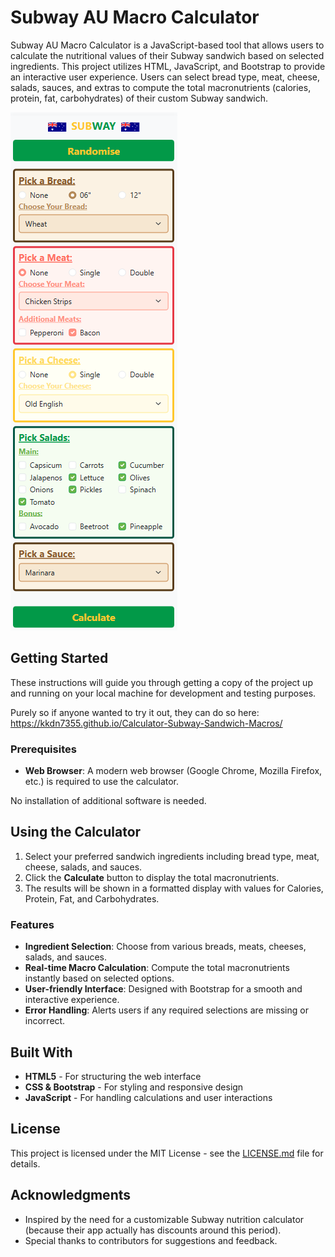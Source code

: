 # Subway AU Macro Calculator

Subway AU Macro Calculator is a JavaScript-based tool that allows users to calculate the nutritional values of their Subway sandwich based on selected ingredients. This project utilizes HTML, JavaScript, and Bootstrap to provide an interactive user experience. Users can select bread type, meat, cheese, salads, sauces, and extras to compute the total macronutrients (calories, protein, fat, carbohydrates) of their custom Subway sandwich.


![Screenshot](Screenshot.png)


## Getting Started

These instructions will guide you through getting a copy of the project up and running on your local machine for development and testing purposes.

Purely so if anyone wanted to try it out, they can do so here: https://kkdn7355.github.io/Calculator-Subway-Sandwich-Macros/

### Prerequisites

- **Web Browser**: A modern web browser (Google Chrome, Mozilla Firefox, etc.) is required to use the calculator.

No installation of additional software is needed.

## Using the Calculator

1. Select your preferred sandwich ingredients including bread type, meat, cheese, salads, and sauces.
2. Click the **Calculate** button to display the total macronutrients.
3. The results will be shown in a formatted display with values for Calories, Protein, Fat, and Carbohydrates.

### Features

- **Ingredient Selection**: Choose from various breads, meats, cheeses, salads, and sauces.
- **Real-time Macro Calculation**: Compute the total macronutrients instantly based on selected options.
- **User-friendly Interface**: Designed with Bootstrap for a smooth and interactive experience.
- **Error Handling**: Alerts users if any required selections are missing or incorrect.

## Built With

* **HTML5** - For structuring the web interface
* **CSS & Bootstrap** - For styling and responsive design
* **JavaScript** - For handling calculations and user interactions

## License

This project is licensed under the MIT License - see the [LICENSE.md](LICENSE.md) file for details.

## Acknowledgments

* Inspired by the need for a customizable Subway nutrition calculator (because their app actually has discounts around this period).
* Special thanks to contributors for suggestions and feedback.
